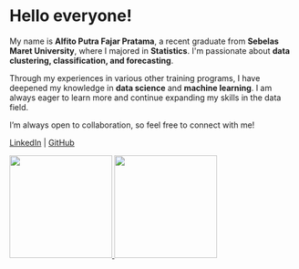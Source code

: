 # Hello everyone! 

My name is **Alfito Putra Fajar Pratama**, a recent graduate from **Sebelas Maret University**, where I majored in **Statistics**. I'm passionate about **data clustering, classification, and forecasting**.

Through my experiences in various other training programs, I have deepened my knowledge in **data science** and **machine learning**. I am always eager to learn more and continue expanding my skills in the data field.

I’m always open to collaboration, so feel free to connect with me!

[LinkedIn](https://www.linkedin.com/in/alfitoptr/) | [GitHub](https://github.com/alfitoptr/)

<p align="left">
<a href="https://github.com/alfitoptr">
  <img height="180em" src="https://github-readme-stats-eight-theta.vercel.app/api?username=alfitoptr&show_icons=true&theme=algolia&include_all_commits=true&count_private=true"/>
  <img height="180em" src="https://github-readme-stats-eight-theta.vercel.app/api/top-langs/?username=alfitoptr&layout=compact&langs_count=8&theme=algolia"/>
</a>
</p>
